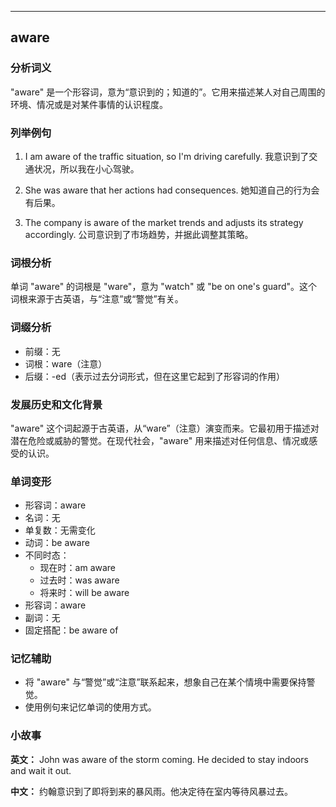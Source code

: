 
---------------
## aware
### 分析词义
"aware" 是一个形容词，意为“意识到的；知道的”。它用来描述某人对自己周围的环境、情况或是对某件事情的认识程度。

### 列举例句
1. I am aware of the traffic situation, so I'm driving carefully.
   我意识到了交通状况，所以我在小心驾驶。

2. She was aware that her actions had consequences.
   她知道自己的行为会有后果。

3. The company is aware of the market trends and adjusts its strategy accordingly.
   公司意识到了市场趋势，并据此调整其策略。

### 词根分析
单词 "aware" 的词根是 "ware"，意为 "watch" 或 "be on one's guard"。这个词根来源于古英语，与“注意”或“警觉”有关。

### 词缀分析
- 前缀：无
- 词根：ware（注意）
- 后缀：-ed（表示过去分词形式，但在这里它起到了形容词的作用）

### 发展历史和文化背景
"aware" 这个词起源于古英语，从“ware”（注意）演变而来。它最初用于描述对潜在危险或威胁的警觉。在现代社会，"aware" 用来描述对任何信息、情况或感受的认识。

### 单词变形
- 形容词：aware
- 名词：无
- 单复数：无需变化
- 动词：be aware
- 不同时态：
  - 现在时：am aware
  - 过去时：was aware
  - 将来时：will be aware
- 形容词：aware
- 副词：无
- 固定搭配：be aware of

### 记忆辅助
- 将 "aware" 与“警觉”或“注意”联系起来，想象自己在某个情境中需要保持警觉。
- 使用例句来记忆单词的使用方式。

### 小故事
**英文：**
John was aware of the storm coming. He decided to stay indoors and wait it out.

**中文：**
约翰意识到了即将到来的暴风雨。他决定待在室内等待风暴过去。

